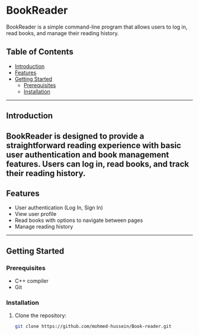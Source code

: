 # BookReader

BookReader is a simple command-line program that allows users to log in, read books, and manage their reading history.

## Table of Contents

- [Introduction](#introduction)
- [Features](#features)
- [Getting Started](#getting-started)
  - [Prerequisites](#prerequisites)
  - [Installation](#installation)

---
## Introduction

BookReader is designed to provide a straightforward reading experience with basic user authentication and book management features. Users can log in, read books, and track their reading history.
---
## Features

- User authentication (Log In, Sign In)
- View user profile
- Read books with options to navigate between pages
- Manage reading history

---
## Getting Started

### Prerequisites

- C++ compiler
- Git

### Installation

1. Clone the repository:

   ```bash
   git clone https://github.com/mohmed-hussein/Book-reader.git
